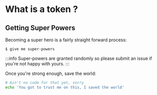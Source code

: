 # What is a token ?

## Getting Super Powers

Becoming a super hero is a fairly straight forward process:

```
$ give me super-powers
```

:::info
 Super-powers are granted randomly so please submit an issue if you're not happy with yours.
:::

Once you're strong enough, save the world:


```bash title="hello.sh"
# Ain't no code for that yet, sorry
echo 'You got to trust me on this, I saved the world'
```



